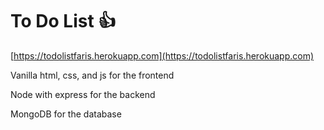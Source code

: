 <H1>To Do List 👍</H1>

[https://todolistfaris.herokuapp.com](https://todolistfaris.herokuapp.com)

<p>Vanilla html, css, and js for the frontend</p>
<p>Node with express for the backend</p>
<p>MongoDB for the database</p>
